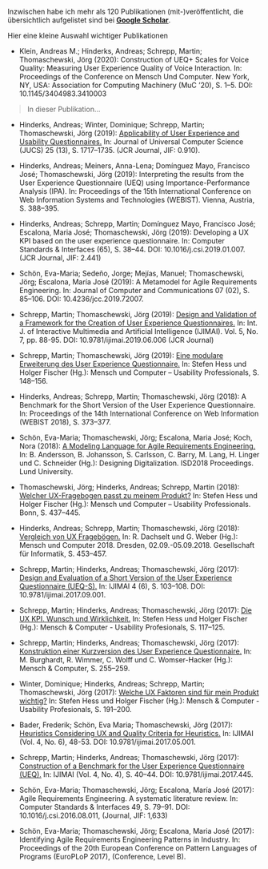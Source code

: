 Inzwischen habe ich mehr als 120 Publikationen (mit-)veröffentlicht, die übersichtlich aufgelistet sind bei __<a markdown="0" target="_blank" href="https://scholar.google.de/citations?sortby=pubdate&hl=de&user=-Oj8JzgAAAAJ">Google Scholar</a>__.  

Hier eine kleine Auswahl wichtiger Publikationen 

* Klein, Andreas M.; Hinderks, Andreas; Schrepp, Martin; Thomaschewski, Jörg (2020): Construction of UEQ+ Scales for Voice Quality: Measuring User Experience Quality of Voice Interaction. In: Proceedings of the Conference on Mensch Und Computer. New York, NY, USA: Association for Computing Machinery (MuC ’20), S. 1–5. DOI: 10.1145/3404983.3410003
> In dieser Publikation...

* Hinderks, Andreas; Winter, Dominique; Schrepp, Martin; Thomaschewski, Jörg (2019): [Applicability of User Experience and Usability Questionnaires.]( http://www.jucs.org/jucs_25_13/applicability_of_user_experience) In: Journal of Universal Computer Science (JUCS) 25 (13), S. 1717–1735. (JCR Journal, JIF: 0.910).

* Hinderks, Andreas; Meiners, Anna-Lena; Domínguez Mayo, Francisco José; Thomaschewski, Jörg (2019): Interpreting the results from the User Experience Questionnaire (UEQ) using Importance-Performance Analysis (IPA). In: Proceedings of the 15th International Conference on Web Information Systems and Technologies (WEBIST). Vienna, Austria, S. 388–395. 

* Hinderks, Andreas; Schrepp, Martin; Domínguez Mayo, Francisco José; Escalona, Maria José; Thomaschewski, Jörg (2019): Developing a UX KPI based on the user experience questionnaire. In: Computer Standards & Interfaces (65), S. 38–44. DOI: 10.1016/j.csi.2019.01.007. (JCR Journal, JIF: 2.441)

* Schön, Eva-Maria; Sedeño, Jorge; Mejías, Manuel; Thomaschewski, Jörg; Escalona, María José (2019): A Metamodel for Agile Requirements Engineering. In: Journal of Computer and Communications 07 (02), S. 85–106. DOI: 10.4236/jcc.2019.72007. 

* Schrepp, Martin; Thomaschewski, Jörg (2019): [Design and Validation of a Framework for the Creation of User Experience Questionnaires.](https://www.ijimai.org/journal/node/3211) In: Int. J. of Interactive Multimedia and Artificial Intelligence (IJIMAI). Vol. 5, No. 7, pp. 88-95. DOI: 10.9781/ijimai.2019.06.006 (JCR Journal)

* Schrepp, Martin; Thomaschewski, Jörg (2019): [Eine modulare Erweiterung des User Experience Questionnaire.](https://dl.gi.de/bitstream/handle/20.500.12116/24466/muc2019-up-0108.pdf) In: Stefen Hess und Holger Fischer (Hg.): Mensch und Computer – Usability Professionals, S. 148–156.

* Hinderks, Andreas; Schrepp, Martin; Thomaschewski, Jörg (2018): A Benchmark for the Short Version of the User Experience Questionnaire. In: Proceedings of the 14th International Conference on Web Information (WEBIST 2018), S. 373–377.

* Schön, Eva-Maria; Thomaschewski, Jörg; Escalona, Maria José; Koch, Nora (2018): [A Modeling Language for Agile Requirements Engineering.](https://aisel.aisnet.org/isd2014/proceedings2018/ISDevelopment/1/) In: B. Andersson, B. Johansson, S. Carlsson, C. Barry, M. Lang, H. Linger und C. Schneider (Hg.): Designing Digitalization. ISD2018 Proceedings. Lund University.

* Thomaschewski, Jörg; Hinderks, Andreas; Schrepp, Martin (2018): [Welcher UX-Fragebogen passt zu meinem Produkt?](https://dl.gi.de/bitstream/handle/20.500.12116/16786/Beitrag_150_final__a.pdf) In: Stefen Hess und Holger Fischer (Hg.): Mensch und Computer – Usability Professionals. Bonn, S. 437–445.

* Hinderks, Andreas; Schrepp, Martin; Thomaschewski, Jörg (2018): [Vergleich von UX Fragebögen.](https://dl.gi.de/bitstream/handle/20.500.12116/16630/Beitrag_363_final__a.pdf) In: R. Dachselt und G. Weber (Hg.): Mensch und Computer 2018. Dresden, 02.09.-05.09.2018. Gesellschaft für Informatik, S. 453–457.


* Schrepp, Martin; Hinderks, Andreas; Thomaschewski, Jörg (2017): [Design and Evaluation of a Short Version of the User Experience Questionnaire (UEQ-S).](https://www.ijimai.org/journal/node/1838) In: IJIMAI 4 (6), S. 103–108. DOI: 10.9781/ijimai.2017.09.001. 

* Schrepp, Martin; Hinderks, Andreas; Thomaschewski, Jörg (2017): [Die UX KPI. Wunsch und Wirklichkeit.](https://dl.gi.de/bitstream/handle/20.500.12116/5770/2017_UP_002.pdf) In: Stefen Hess und Holger Fischer (Hg.): Mensch & Computer - Usability Profesionals, S. 117–125. 

* Schrepp, Martin; Hinderks, Andreas; Thomaschewski, Jörg (2017): [Konstruktion einer Kurzversion des User Experience Questionnaire.](https://dl.gi.de/bitstream/handle/20.500.12116/3292/2017_MCI_006.pdf) In: M. Burghardt, R. Wimmer, C. Wolff und C. Womser-Hacker (Hg.): Mensch & Computer, S. 255–259. 

* Winter, Dominique; Hinderks, Andreas; Schrepp, Martin; Thomaschewski, Jörg (2017): [Welche UX Faktoren sind für mein Produkt wichtig?](https://dl.gi.de/bitstream/handle/20.500.12116/5770/2017_UP_002.pdf) In: Stefen Hess und Holger Fischer (Hg.): Mensch & Computer - Usability Profesionals, S. 191–200. 

* Bader, Frederik; Schön, Eva Maria; Thomaschewski, Jörg (2017): [Heuristics Considering UX and Quality Criteria for Heuristics.](https://www.ijimai.org/journal/node/1684) In: IJIMAI (Vol. 4, No. 6), 48-53. DOI: 10.9781/ijimai.2017.05.001. 

* Schrepp, Martin; Hinderks, Andreas; Thomaschewski, Jörg (2017): [Construction of a Benchmark for the User Experience Questionnaire (UEQ).](https://www.ijimai.org/journal/node/1514) In: IJIMAI (Vol. 4, No. 4), S. 40–44. DOI: 10.9781/ijimai.2017.445. 

* Schön, Eva-Maria; Thomaschewski, Jörg; Escalona, María José (2017): Agile Requirements Engineering. A systematic literature review. In: Computer Standards & Interfaces 49, S. 79–91. DOI: 10.1016/j.csi.2016.08.011, (Journal, JIF: 1,633)

* Schön, Eva-Maria; Thomaschewski, Jörg; Escalona, Maria José (2017): Identifying Agile Requirements Engineering Patterns in Industry. In: Proceedings of the 20th European Conference on Pattern Languages of Programs (EuroPLoP 2017), (Conference, Level B).


